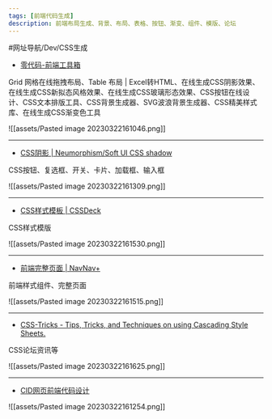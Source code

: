 ```yaml
---
tags: [前端代码生成]
description: 前端布局生成、背景、布局、表格、按钮、渐变、组件、模版、论坛
---
```


#网址导航/Dev/CSS生成 

- [零代码-前端工具箱](https://www.lingdaima.com/)

Grid 网格在线拖拽布局、Table 布局 | Excel转HTML、在线生成CSS阴影效果、在线生成CSS新拟态风格效果、在线生成CSS玻璃形态效果、CSS按钮在线设计、CSS文本排版工具、CSS背景生成器、SVG波浪背景生成器、CSS精美样式库、在线生成CSS渐变色工具

![[assets/Pasted image 20230322161046.png]]

---

- [CSS阴影 | Neumorphism/Soft UI CSS shadow](https://neumorphism.io/#e0e0e0)

CSS按钮、复选框、开关、卡片、加载框、输入框

![[assets/Pasted image 20230322161309.png]]

---

- [CSS样式模板 | CSSDeck](https://cssdeck.com/)

CSS样式模版

![[assets/Pasted image 20230322161530.png]]

---

- [前端完整页面 | NavNav+](http://navnav.co/)

前端样式组件、完整页面

![[assets/Pasted image 20230322161515.png]]

---

- [CSS-Tricks - Tips, Tricks, and Techniques on using Cascading Style Sheets.](https://css-tricks.com/)

CSS论坛资讯等

![[assets/Pasted image 20230322161625.png]]

---

- [CID网页前端代码设计](https://code.5g-o.com/)

![[assets/Pasted image 20230322161254.png]]